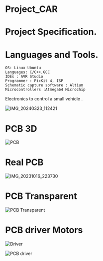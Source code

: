 # Project_CAR

# Project Specification.


# Languages and Tools.
    OS: Linux Ubuntu
    Languages: C/C++,GCC
    IDEs : AVR Studio 
    Programmer : PicKit 4, ISP 
    Schematic capture software : Altium
    Microcontrollers :Atmega64 Microchip

Electronics to control a small vehicle .

![IMG_20240323_112421](https://github.com/MarekKud/Project_CAR/assets/92340461/7d15170f-d68b-4c1c-8b5f-09e7d6575705)


# PCB 3D


![PCB](https://github.com/MarekKud/Project_CAR/assets/92340461/07cab213-8447-4f85-b8d2-14238339ed1e)
# Real PCB

![IMG_20231016_223730](https://github.com/MarekKud/Project_CAR/assets/92340461/d69c6aff-490d-4b0e-960b-f570b683afe2)



# PCB Transparent
![PCB Transparent](https://github.com/MarekKud/Project_CAR/assets/92340461/92a96318-db21-41c5-ba93-dee81f642720)
# PCB driver Motors
![Driver](https://github.com/MarekKud/Project_CAR/assets/92340461/bc4dc1d7-fa6e-4be5-9fff-41bede43f6cd)


![PCB driver](https://github.com/MarekKud/Project_CAR/assets/92340461/9164f632-e444-4e00-bc56-3e321d1ea004)

